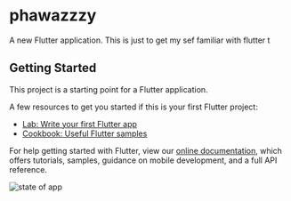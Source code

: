 # phawazzzy

A new Flutter application. This is just to get my sef familiar with flutter t

## Getting Started

This project is a starting point for a Flutter application.

A few resources to get you started if this is your first Flutter project:

- [Lab: Write your first Flutter app](https://flutter.dev/docs/get-started/codelab)
- [Cookbook: Useful Flutter samples](https://flutter.dev/docs/cookbook)

For help getting started with Flutter, view our
[online documentation](https://flutter.dev/docs), which offers tutorials,
samples, guidance on mobile development, and a full API reference.

![state of app](https://res.cloudinary.com/phashsupping/image/upload/v1587390699/stateofapp_myge5e.jpg)
